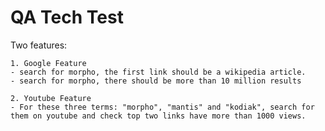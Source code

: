   # QA Tech Test

   Two features:

    1. Google Feature
    - search for morpho, the first link should be a wikipedia article.
    - search for morpho, there should be more than 10 million results

    2. Youtube Feature
    - For these three terms: "morpho", "mantis" and "kodiak", search for them on youtube and check top two links have more than 1000 views.
